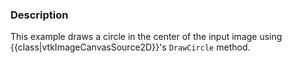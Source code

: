 ### Description
This example draws a circle in the center of the input image using {{class|vtkImageCanvasSource2D}}'s <code>DrawCircle</code> method.
